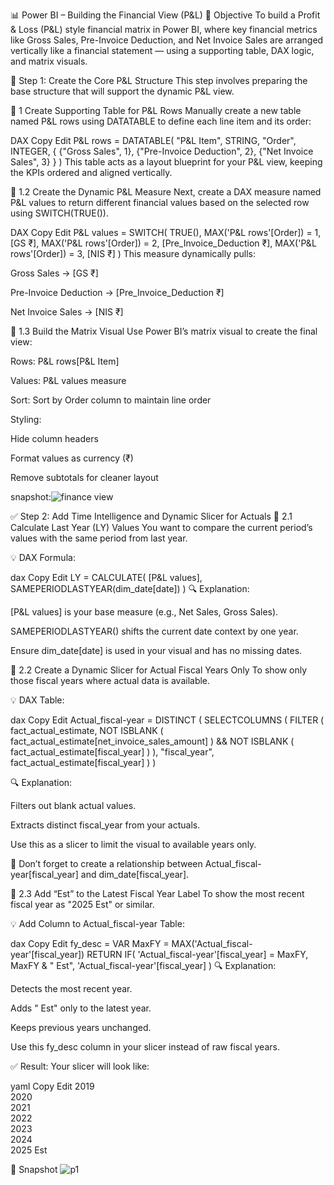 📊 Power BI – Building the Financial View (P&L)
🔧 Objective
To build a Profit & Loss (P&L) style financial matrix in Power BI, where key financial metrics like Gross Sales, Pre-Invoice Deduction, and Net Invoice Sales are arranged vertically like a financial statement — using a supporting table, DAX logic, and matrix visuals.

🧱 Step 1: Create the Core P&L Structure
This step involves preparing the base structure that will support the dynamic P&L view.

🧾  1 Create Supporting Table for P&L Rows
Manually create a new table named P&L rows using DATATABLE to define each line item and its order:

DAX
Copy
Edit
P&L rows = DATATABLE(
    "P&L Item", STRING,
    "Order", INTEGER,
    {
        {"Gross Sales", 1},
        {"Pre-Invoice Deduction", 2},
        {"Net Invoice Sales", 3}
    }
)
This table acts as a layout blueprint for your P&L view, keeping the KPIs ordered and aligned vertically.

🧮 1.2 Create the Dynamic P&L Measure
Next, create a DAX measure named P&L values to return different financial values based on the selected row using SWITCH(TRUE()).

DAX
Copy
Edit
P&L values = 
SWITCH(
    TRUE(),
    MAX('P&L rows'[Order]) = 1, [GS ₹],
    MAX('P&L rows'[Order]) = 2, [Pre_Invoice_Deduction ₹],
    MAX('P&L rows'[Order]) = 3, [NIS ₹]
)
This measure dynamically pulls:

Gross Sales → [GS ₹]

Pre-Invoice Deduction → [Pre_Invoice_Deduction ₹]

Net Invoice Sales → [NIS ₹]

🎨 1.3 Build the Matrix Visual
Use Power BI’s matrix visual to create the final view:

Rows: P&L rows[P&L Item]

Values: P&L values measure

Sort: Sort by Order column to maintain line order

Styling:

Hide column headers

Format values as currency (₹)

Remove subtotals for cleaner layout  

snapshot:![finance view](https://github.com/user-attachments/assets/6577eb22-de88-46aa-b362-8fba1ab61eca)

✅ Step 2: Add Time Intelligence and Dynamic Slicer for Actuals
📌 2.1 Calculate Last Year (LY) Values
You want to compare the current period’s values with the same period from last year.

💡 DAX Formula:

dax
Copy
Edit
LY = 
CALCULATE(
    [P&L values], 
    SAMEPERIODLASTYEAR(dim_date[date])
)
🔍 Explanation:

[P&L values] is your base measure (e.g., Net Sales, Gross Sales).

SAMEPERIODLASTYEAR() shifts the current date context by one year.

Ensure dim_date[date] is used in your visual and has no missing dates.

📌 2.2 Create a Dynamic Slicer for Actual Fiscal Years Only
To show only those fiscal years where actual data is available.

💡 DAX Table:

dax
Copy
Edit
Actual_fiscal-year = 
DISTINCT (
    SELECTCOLUMNS (
        FILTER (
            fact_actual_estimate,
            NOT ISBLANK ( fact_actual_estimate[net_invoice_sales_amount] )
                && NOT ISBLANK ( fact_actual_estimate[fiscal_year] )
        ),
        "fiscal_year", fact_actual_estimate[fiscal_year]
    )
)

🔍 Explanation:

Filters out blank actual values.

Extracts distinct fiscal_year from your actuals.

Use this as a slicer to limit the visual to available years only.

🔗 Don’t forget to create a relationship between Actual_fiscal-year[fiscal_year] and dim_date[fiscal_year].

📌 2.3 Add “Est” to the Latest Fiscal Year Label
To show the most recent fiscal year as "2025 Est" or similar.

💡 Add Column to Actual_fiscal-year Table:

dax
Copy
Edit
fy_desc = 
VAR MaxFY = MAX('Actual_fiscal-year'[fiscal_year])
RETURN IF(
    'Actual_fiscal-year'[fiscal_year] = MaxFY,
    MaxFY & " Est",
    'Actual_fiscal-year'[fiscal_year]
)
🔍 Explanation:

Detects the most recent year.

Adds " Est" only to the latest year.

Keeps previous years unchanged.

Use this fy_desc column in your slicer instead of raw fiscal years.

✅ Result: Your slicer will look like:

yaml
Copy
Edit
2019  
2020  
2021  
2022  
2023  
2024  
2025 Est  

📸 Snapshot
![p1](https://github.com/user-attachments/assets/996af952-fe17-489f-9089-54e5117a9e46)





